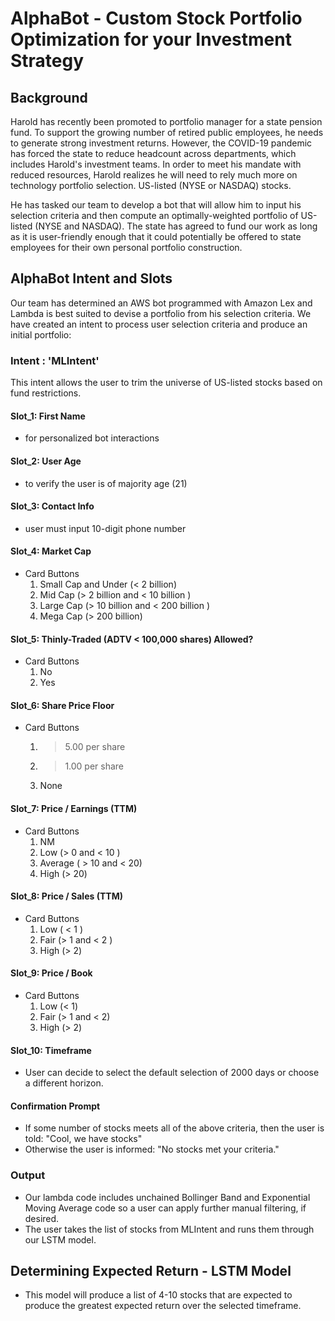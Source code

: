 # AlphaBot - Custom Stock Portfolio Optimization for your Investment Strategy

## Background

Harold has recently been promoted to portfolio manager for a state pension fund. To support the growing number of retired public employees, he needs to generate strong investment returns. However, the COVID-19 pandemic has forced the state to reduce headcount across departments, which includes Harold's investment teams. In order to meet his mandate with reduced resources, Harold realizes he will need to rely much more on technology portfolio selection. US-listed (NYSE or NASDAQ) stocks. 

He has tasked our team to develop a bot that will allow him to input his selection criteria and then compute an optimally-weighted portfolio of US-listed (NYSE and NASDAQ). The state has agreed to fund our work as long as it is user-friendly enough that it could potentially be offered to state employees for their own personal portfolio construction. 

## AlphaBot Intent and Slots

Our team has determined an AWS bot programmed with Amazon Lex and Lambda is best suited to devise a portfolio from his selection criteria. We have created an intent to process user selection criteria and produce an initial portfolio:

### Intent :  'MLIntent'
This intent allows the user to trim the universe of US-listed stocks based on fund restrictions.

#### Slot_1:  First Name
* for personalized bot interactions

#### Slot_2: User Age
* to verify the user is of majority age (21)
    
#### Slot_3: Contact Info
* user must input 10-digit phone number

#### Slot_4:  Market Cap
* Card Buttons
    1. Small Cap and Under (< 2 billion)
    2. Mid Cap (> 2 billion and < 10 billion )
    3. Large Cap (> 10 billion and < 200 billion )
    4. Mega Cap (> 200 billion)

#### Slot_5:  Thinly-Traded (ADTV < 100,000 shares) Allowed? 
* Card Buttons
    1. No
    2. Yes
    
#### Slot_6:  Share Price Floor
* Card Buttons
    1. > 5.00 per share
    2. > 1.00 per share
    3. None
    
#### Slot_7:  Price / Earnings (TTM)
* Card Buttons
    1. NM
    2. Low (> 0 and < 10 )
    3. Average ( > 10 and < 20)
    4. High (> 20)
    

#### Slot_8:  Price / Sales (TTM)
* Card Buttons
    1. Low ( < 1 )
    2. Fair (> 1 and < 2 )
    3. High (> 2)
  

#### Slot_9: Price / Book
* Card Buttons
    1. Low (< 1)
    2. Fair (> 1 and < 2)
    3. High (> 2)
    
#### Slot_10:  Timeframe
* User can decide to select the default selection of 2000 days or choose a different horizon.

#### Confirmation Prompt
* If some number of stocks meets all of the above criteria, then the user is told:
    "Cool, we have stocks"
* Otherwise the user is informed:
    "No stocks met your criteria."
 
### Output
* Our lambda code includes unchained Bollinger Band and Exponential Moving Average code so a user can apply further manual filtering, if desired.
* The user takes the list of stocks from MLIntent and runs them through our LSTM model.

## Determining Expected Return - LSTM Model
* This model will produce a list of 4-10 stocks that are expected to produce the greatest expected return over the selected timeframe.
